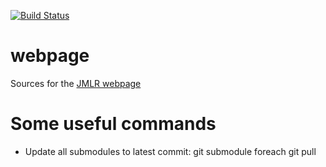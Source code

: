[![Build Status](https://travis-ci.org/JmlrOrg/webpage.svg?branch=master)](https://travis-ci.org/JmlrOrg/webpage)

# webpage
Sources for the [JMLR webpage](http://jmlr.org)


# Some useful commands

* Update all submodules to latest commit: git submodule foreach git pull


